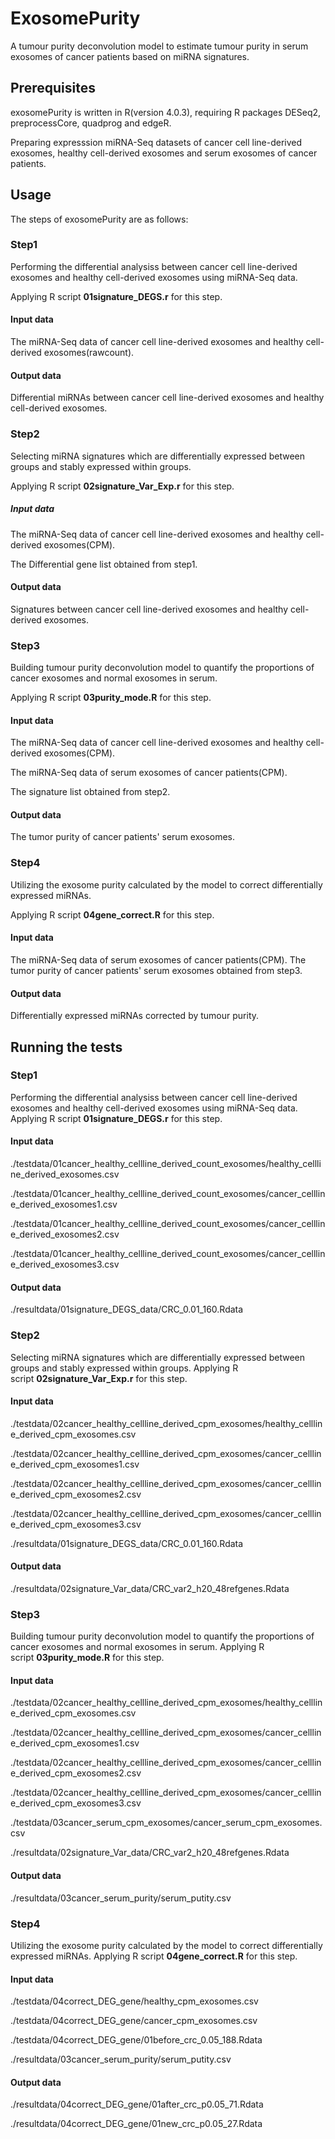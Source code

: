 # ExosomePurity
A tumour purity deconvolution model to estimate tumour purity in serum exosomes of cancer patients based on miRNA signatures.

## Prerequisites
exosomePurity is written in R(version 4.0.3), requiring R packages DESeq2, preprocessCore, quadprog and edgeR.

Preparing expresssion miRNA-Seq datasets of cancer cell line-derived exosomes, healthy cell-derived exosomes and serum exosomes of cancer patients.


## Usage 

The steps of exosomePurity are as follows:

### Step1
Performing the differential analysiss between cancer cell line-derived exosomes and healthy cell-derived exosomes using miRNA-Seq data.

Applying R script **01signature_DEGS.r** for this step. 
#### Input data
The miRNA-Seq data of cancer cell line-derived exosomes and healthy cell-derived exosomes(rawcount).
#### Output data
Differential miRNAs between cancer cell line-derived exosomes and healthy cell-derived exosomes.

### Step2
Selecting miRNA signatures which are differentially expressed between groups and stably expressed within groups.

Applying R script **02signature_Var_Exp.r** for this step. 
##### Input data
The miRNA-Seq data of cancer cell line-derived exosomes and healthy cell-derived exosomes(CPM).

The Differential gene list obtained from step1.
#### Output data
Signatures between cancer cell line-derived exosomes and healthy cell-derived exosomes.

### Step3
Building tumour purity deconvolution model to quantify the proportions of cancer exosomes and normal exosomes in serum.

Applying R script **03purity_mode.R** for this step. 
#### Input data
The miRNA-Seq data of cancer cell line-derived exosomes and healthy cell-derived exosomes(CPM).

The miRNA-Seq data of serum exosomes of cancer patients(CPM).

The signature list obtained from step2.
#### Output data
The tumor purity of cancer patients' serum exosomes.

### Step4
Utilizing the exosome purity calculated by the model to correct differentially expressed miRNAs.

Applying R script **04gene_correct.R** for this step.
#### Input data
The miRNA-Seq data of serum exosomes of cancer patients(CPM).
The tumor purity of cancer patients' serum exosomes obtained from step3.
#### Output data
Differentially expressed miRNAs corrected by tumour purity.



## Running the tests
### Step1
Performing the differential analysiss between cancer cell line-derived exosomes and healthy cell-derived exosomes using miRNA-Seq data.
Applying R script **01signature_DEGS.r** for this step.
#### Input data
./testdata/01cancer_healthy_cellline_derived_count_exosomes/healthy_cellline_derived_exosomes.csv

./testdata/01cancer_healthy_cellline_derived_count_exosomes/cancer_cellline_derived_exosomes1.csv

./testdata/01cancer_healthy_cellline_derived_count_exosomes/cancer_cellline_derived_exosomes2.csv

./testdata/01cancer_healthy_cellline_derived_count_exosomes/cancer_cellline_derived_exosomes3.csv

#### Output data
./resultdata/01signature_DEGS_data/CRC_0.01_160.Rdata


### Step2
Selecting miRNA signatures which are differentially expressed between groups and stably expressed within groups.
Applying R script **02signature_Var_Exp.r** for this step.
#### Input data
./testdata/02cancer_healthy_cellline_derived_cpm_exosomes/healthy_cellline_derived_cpm_exosomes.csv

./testdata/02cancer_healthy_cellline_derived_cpm_exosomes/cancer_cellline_derived_cpm_exosomes1.csv

./testdata/02cancer_healthy_cellline_derived_cpm_exosomes/cancer_cellline_derived_cpm_exosomes2.csv

./testdata/02cancer_healthy_cellline_derived_cpm_exosomes/cancer_cellline_derived_cpm_exosomes3.csv

./resultdata/01signature_DEGS_data/CRC_0.01_160.Rdata

#### Output data
./resultdata/02signature_Var_data/CRC_var2_h20_48refgenes.Rdata


### Step3
Building tumour purity deconvolution model to quantify the proportions of cancer exosomes and normal exosomes in serum.
Applying R script **03purity_mode.R** for this step.
#### Input data
./testdata/02cancer_healthy_cellline_derived_cpm_exosomes/healthy_cellline_derived_cpm_exosomes.csv

./testdata/02cancer_healthy_cellline_derived_cpm_exosomes/cancer_cellline_derived_cpm_exosomes1.csv

./testdata/02cancer_healthy_cellline_derived_cpm_exosomes/cancer_cellline_derived_cpm_exosomes2.csv

./testdata/02cancer_healthy_cellline_derived_cpm_exosomes/cancer_cellline_derived_cpm_exosomes3.csv

./testdata/03cancer_serum_cpm_exosomes/cancer_serum_cpm_exosomes.csv

./resultdata/02signature_Var_data/CRC_var2_h20_48refgenes.Rdata

#### Output data
./resultdata/03cancer_serum_purity/serum_putity.csv


### Step4
Utilizing the exosome purity calculated by the model to correct differentially expressed miRNAs.
Applying R script **04gene_correct.R** for this step.
#### Input data
./testdata/04correct_DEG_gene/healthy_cpm_exosomes.csv

./testdata/04correct_DEG_gene/cancer_cpm_exosomes.csv

./testdata/04correct_DEG_gene/01before_crc_0.05_188.Rdata

./resultdata/03cancer_serum_purity/serum_putity.csv

#### Output data
./resultdata/04correct_DEG_gene/01after_crc_p0.05_71.Rdata

./resultdata/04correct_DEG_gene/01new_crc_p0.05_27.Rdata
